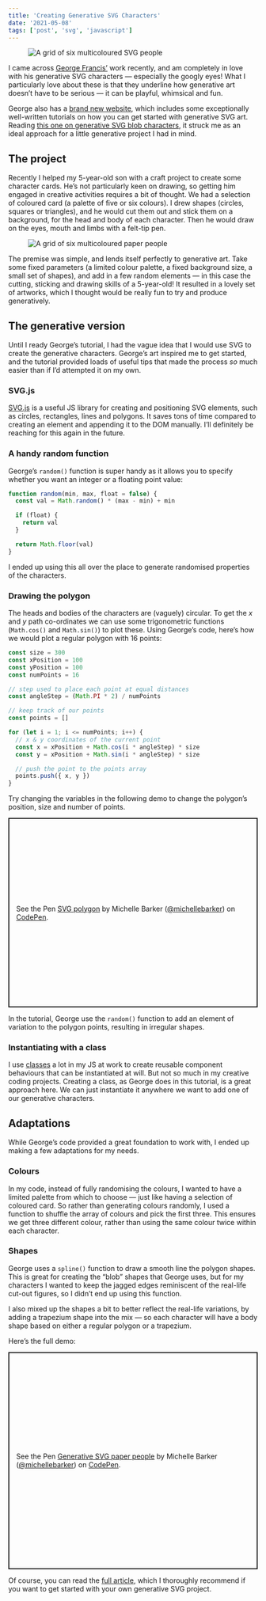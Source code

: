 ```yaml
---
title: 'Creating Generative SVG Characters'
date: '2021-05-08'
tags: ['post', 'svg', 'javascript']
---
```


<figure>
  <img src="/creating-generative-svg-characters.jpg" alt="A grid of six multicoloured SVG people">
</figure>

I came across [George Francis’](https://twitter.com/georgedoescode) work recently, and am completely in love with his generative SVG characters — especially the googly eyes! What I particularly love about these is that they underline how generative art doesn’t have to be serious — it can be playful, whimsical and fun.

George also has a [brand new website](https://georgefrancis.dev), which includes some exceptionally well-written tutorials on how you can get started with generative SVG art. Reading [this one on generative SVG blob characters](https://georgefrancis.dev/writing/generative-svg-blob-characters/), it struck me as an ideal approach for a little generative project I had in mind.

## The project

Recently I helped my 5-year-old son with a craft project to create some character cards. He’s not particularly keen on drawing, so getting him engaged in creative activities requires a bit of thought. We had a selection of coloured card (a palette of five or six colours). I drew shapes (circles, squares or triangles), and he would cut them out and stick them on a background, for the head and body of each character. Then he would draw on the eyes, mouth and limbs with a felt-tip pen.

<figure>
  <img src="/creating-generative-svg-characters-01.jpg" alt="A grid of six multicoloured paper people">
</figure>

The premise was simple, and lends itself perfectly to generative art. Take some fixed parameters (a limited colour palette, a fixed background size, a small set of shapes), and add in a few random elements — in this case the cutting, sticking and drawing skills of a 5-year-old! It resulted in a lovely set of artworks, which I thought would be really fun to try and produce generatively.

## The generative version

Until I ready George’s tutorial, I had the vague idea that I would use SVG to create the generative characters. George’s art inspired me to get started, and the tutorial provided loads of useful tips that made the process _so_ much easier than if I’d attempted it on my own.

### SVG.js

[SVG.js](https://svgjs.com) is a useful JS library for creating and positioning SVG elements, such as circles, rectangles, lines and polygons. It saves tons of time compared to creating an element and appending it to the DOM manually. I’ll definitely be reaching for this again in the future.

### A handy random function

George’s `random()` function is super handy as it allows you to specify whether you want an integer or a floating point value:

```js
function random(min, max, float = false) {
  const val = Math.random() * (max - min) + min

  if (float) {
    return val
  }

  return Math.floor(val)
}
```

I ended up using this all over the place to generate randomised properties of the characters.

### Drawing the polygon

The heads and bodies of the characters are (vaguely) circular. To get the _x_ and _y_ path co-ordinates we can use some trigonometric functions (`Math.cos()` and `Math.sin()`) to plot these. Using George’s code, here’s how we would plot a regular polygon with 16 points:

```js
const size = 300
const xPosition = 100
const yPosition = 100
const numPoints = 16

// step used to place each point at equal distances
const angleStep = (Math.PI * 2) / numPoints

// keep track of our points
const points = []

for (let i = 1; i <= numPoints; i++) {
  // x & y coordinates of the current point
  const x = xPosition + Math.cos(i * angleStep) * size
  const y = xPosition + Math.sin(i * angleStep) * size

  // push the point to the points array
  points.push({ x, y })
}
```

Try changing the variables in the following demo to change the polygon’s position, size and number of points.

<p class="codepen" data-height="383" data-theme-id="dark" data-default-tab="js,result" data-user="michellebarker" data-slug-hash="MWpYRLd" style="height: 383px; box-sizing: border-box; display: flex; align-items: center; justify-content: center; border: 2px solid; margin: 1em 0; padding: 1em;" data-pen-title="SVG polygon">
  <span>See the Pen <a href="https://codepen.io/michellebarker/pen/MWpYRLd">
  SVG polygon</a> by Michelle Barker (<a href="https://codepen.io/michellebarker">@michellebarker</a>)
  on <a href="https://codepen.io">CodePen</a>.</span>
</p>
<script async src="https://cpwebassets.codepen.io/assets/embed/ei.js"></script>

In the tutorial, George use the `random()` function to add an element of variation to the polygon points, resulting in irregular shapes.

### Instantiating with a class

I use [classes](https://developer.mozilla.org/en-US/docs/Web/JavaScript/Reference/Classes) a lot in my JS at work to create reusable component behaviours that can be instantiated at will. But not so much in my creative coding projects. Creating a class, as George does in this tutorial, is a great approach here. We can just instantiate it anywhere we want to add one of our generative characters.

## Adaptations

While George’s code provided a great foundation to work with, I ended up making a few adaptations for my needs.

### Colours

In my code, instead of fully randomising the colours, I wanted to have a limited palette from which to choose — just like having a selection of coloured card. So rather than generating colours randomly, I used a function to shuffle the array of colours and pick the first three. This ensures we get three different colour, rather than using the same colour twice within each character.

### Shapes

George uses a `spline()` function to draw a smooth line the polygon shapes. This is great for creating the “blob” shapes that George uses, but for my characters I wanted to keep the jagged edges reminiscent of the real-life cut-out figures, so I didn’t end up using this function.

I also mixed up the shapes a bit to better reflect the real-life variations, by adding a trapezium shape into the mix — so each character will have a body shape based on either a regular polygon or a trapezium.

Here’s the full demo:

<p class="codepen" data-height="439" data-theme-id="dark" data-default-tab="result" data-user="michellebarker" data-slug-hash="ZEeYPbK" style="height: 439px; box-sizing: border-box; display: flex; align-items: center; justify-content: center; border: 2px solid; margin: 1em 0; padding: 1em;" data-pen-title="Generative SVG paper people">
  <span>See the Pen <a href="https://codepen.io/michellebarker/pen/ZEeYPbK">
  Generative SVG paper people</a> by Michelle Barker (<a href="https://codepen.io/michellebarker">@michellebarker</a>)
  on <a href="https://codepen.io">CodePen</a>.</span>
</p>
<script async src="https://cpwebassets.codepen.io/assets/embed/ei.js"></script>

Of course, you can read the [full article](https://georgefrancis.dev/writing/generative-svg-blob-characters/), which I thoroughly recommend if you want to get started with your own generative SVG project.
